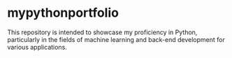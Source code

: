 # mypythonportfolio
This repository is intended to showcase my proficiency in Python, particularly in the fields of machine learning and back-end development for various applications.
